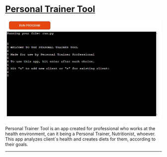 # [Personal Trainer Tool](https://personal-trainer-tool.herokuapp.com/)

 ![](/docs/images/project-img.JPG)
 
 Personal Trainer Tool is an app created for professional who works at the health environment, can it being a Personal Trainer, Nutritionist, whoever. This app analyzes client`s health and creates diets for them, according to their goals.
 

---
